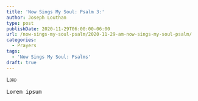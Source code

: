 ```yaml
---
title: 'Now Sings My Soul: Psalm 3:'
author: Joseph Louthan
type: post
publishDate: 2020-11-29T06:00:00-06:00
url: /now-sings-my-soul-psalm/2020-11-29-am-now-sings-my-soul-psalm/
categories:
  - Prayers
tags:
  - 'Now Sings My Soul: Psalms'
draft: true
---
```


<pre>
<div style="font-variant: small-caps;">Lord</div>
Lorem ipsum
</pre>
